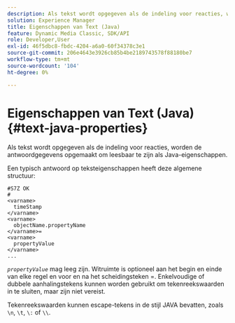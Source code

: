```yaml
---
description: Als tekst wordt opgegeven als de indeling voor reacties, worden de antwoordgegevens opgemaakt om leesbaar te zijn als Java-eigenschappen.
solution: Experience Manager
title: Eigenschappen van Text (Java)
feature: Dynamic Media Classic, SDK/API
role: Developer,User
exl-id: 46f5dbc8-fbdc-4204-a6a0-60f34378c3e1
source-git-commit: 206e4643e3926cb85b4be2189743578f88180be7
workflow-type: tm+mt
source-wordcount: '104'
ht-degree: 0%

---
```


# Eigenschappen van Text (Java){#text-java-properties}

Als tekst wordt opgegeven als de indeling voor reacties, worden de antwoordgegevens opgemaakt om leesbaar te zijn als Java-eigenschappen.

Een typisch antwoord op teksteigenschappen heeft deze algemene structuur:

```
#S7Z OK
#
<varname>
  timeStamp
</varname>
<varname>
  objectName.propertyName
</varname>=
<varname>
  propertyValue
</varname>
...
```

*`propertyValue`* mag leeg zijn. Witruimte is optioneel aan het begin en einde van elke regel en voor en na het scheidingsteken =. Enkelvoudige of dubbele aanhalingstekens kunnen worden gebruikt om tekenreekswaarden in te sluiten, maar zijn niet vereist.

Tekenreekswaarden kunnen escape-tekens in de stijl JAVA bevatten, zoals `\n`, `\t`, `\:` of `\\`.
